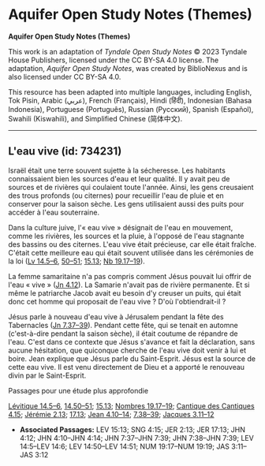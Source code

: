 # Aquifer Open Study Notes (Themes)

**Aquifer Open Study Notes (Themes)**

This work is an adaptation of *Tyndale Open Study Notes* © 2023 Tyndale House Publishers, licensed under the CC BY\-SA 4\.0 license. The adaptation, *Aquifer Open Study Notes*, was created by BiblioNexus and is also licensed under CC BY\-SA 4\.0\.

This resource has been adapted into multiple languages, including English, Tok Pisin, Arabic (عربي), French (Français), Hindi (हिंदी), Indonesian (Bahasa Indonesia), Portuguese (Português), Russian (Русский), Spanish (Español), Swahili (Kiswahili), and Simplified Chinese (简体中文).



--------------------------------

## L'eau vive (id: 734231)

Israël était une terre souvent sujette à la sécheresse. Les habitants connaissaient bien les sources d'eau et leur qualité. Il y avait peu de sources et de rivières qui coulaient toute l'année. Ainsi, les gens creusaient des trous profonds (ou citernes) pour recueillir l'eau de pluie et en conserver pour la saison sèche. Les gens utilisaient aussi des puits pour accéder à l'eau souterraine.

Dans la culture juive, l'« eau vive » désignait de l'eau en mouvement, comme les rivières, les sources et la pluie, à l'opposé de l'eau stagnante des bassins ou des citernes. L'eau vive était précieuse, car elle était fraîche. C'était cette meilleure eau qui était souvent utilisée dans les cérémonies de la loi ([Lv 14\.5–6](https://ref.ly/Lev14:5-Lev14:6), [50–51](https://ref.ly/Lev14:50-Lev14:51); [15\.13](https://ref.ly/Lev15:13); [Nb 19\.17–19](https://ref.ly/Num19:17-Num19:19)).

La femme samaritaine n'a pas compris comment Jésus pouvait lui offrir de l'eau « vive » ([Jn 4\.12](https://ref.ly/John4:12)). La Samarie n'avait pas de rivière permanente. Et si même le patriarche Jacob avait eu besoin d'y creuser un puits, qui était donc cet homme qui proposait de l'eau vive ? D'où l'obtiendrait\-il ?

Jésus parle à nouveau d'eau vive à Jérusalem pendant la fête des Tabernacles ([Jn 7\.37–39](https://ref.ly/John7:37-John7:39)). Pendant cette fête, qui se tenait en automne (c'est\-à\-dire pendant la saison sèche), il était coutume de répandre de l'eau. C'est dans ce contexte que Jésus s'avance et fait la déclaration, sans aucune hésitation, que quiconque cherche de l'eau vive doit venir à lui et boire. Jean explique que Jésus parle du Saint\-Esprit. Jésus est la source de cette eau vive. Il est venu directement de Dieu et a apporté le renouveau divin par le Saint\-Esprit.

Passages pour une étude plus approfondie

[Lévitique 14\.5–6](https://ref.ly/Lev14:5-Lev14:6), [14\.50–51](https://ref.ly/Lev14:50-Lev14:51); [15\.13](https://ref.ly/Lev15:13); [Nombres 19\.17–19](https://ref.ly/Num19:17-Num19:19); [Cantique des Cantiques 4\.15](https://ref.ly/Song4:15); [Jérémie 2\.13](https://ref.ly/Jer2:13); [17\.13](https://ref.ly/Jer17:13); [Jean 4\.10–14](https://ref.ly/John4:10-John4:14); [7\.38–39](https://ref.ly/John7:38-John7:39); [Jacques 3\.11–12](https://ref.ly/Jas3:11-Jas3:12)

* **Associated Passages:** LEV 15:13; SNG 4:15; JER 2:13; JER 17:13; JHN 4:12; JHN 4:10–JHN 4:14; JHN 7:37–JHN 7:39; JHN 7:38–JHN 7:39; LEV 14:5–LEV 14:6; LEV 14:50–LEV 14:51; NUM 19:17–NUM 19:19; JAS 3:11–JAS 3:12


